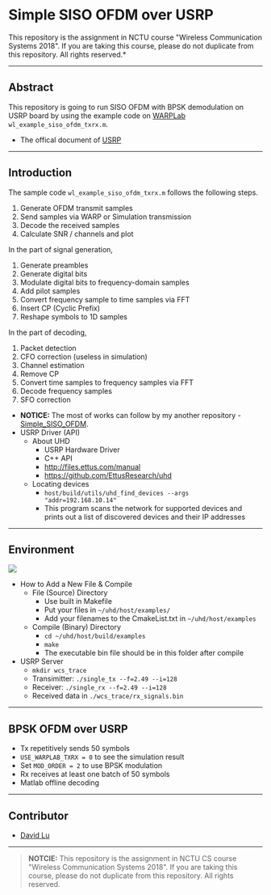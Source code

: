 # Simple SISO OFDM over USRP

This repository is the assignment in NCTU course "Wireless Communication Systems 2018". If you are taking this course, please do not duplicate from this repository. All rights reserved.*

---
## Abstract

This repository is going to run SISO OFDM with BPSK demodulation on USRP board by using the example code on [WARPLab](https://warpproject.org/trac/wiki/WARPLab/Examples/OFDM) `wl_example_siso_ofdm_txrx.m`.
* The offical document of [USRP](https://www.ettus.com/content/files/07495_Ettus_N)

---
## Introduction

The sample code `wl_example_siso_ofdm_txrx.m​` follows the following steps.
1. Generate OFDM transmit samples
2. Send samples via WARP or Simulation transmission
3. Decode the received samples
4. Calculate SNR / channels and plot

In the part of signal generation,
1. Generate preambles
2. Generate digital bits
3. Modulate digital bits to frequency-domain samples
4. Add pilot samples
5. Convert frequency sample to time samples via FFT
6. Insert CP (Cyclic Prefix)
7. Reshape symbols to 1D samples

In the part of decoding,
1. Packet detection
2. CFO correction (useless in simulation)
3. Channel estimation
4. Remove CP
5. Convert time samples to frequency samples via FFT
6. Decode frequency samples
7. SFO correction

* **NOTICE:** The most of works can follow by my another repository - [Simple_SISO_OFDM](https://github.com/yungshenglu/Simple_SISO_OFDM).
* USRP Driver (API)
    * About UHD
        * USRP Hardware Driver
        * C++ API
        * http://files.ettus.com/manual
        * https://github.com/EttusResearch/uhd
    * Locating devices
        * `host/build/utils/uhd_find_devices --args "addr=192.168.10.14"`
        * This program scans the network for supported devices and prints out a list of discovered devices and their IP addresses

---
## Environment

![](https://i.imgur.com/m7psyDI.png)

* How to Add a New File & Compile
    * File (Source) Directory
        * Use built in Makefile
        * Put your files in `~/uhd/host/examples/`
        * Add your filenames to the CmakeList.txt in `~/uhd/host/examples`
    * Compile (Binary) Directory
        * `cd ~/uhd/host/build/examples`
        * `make`
        * The executable bin file should be in this folder after compile
* USRP Server
    * `mkdir wcs_trace`
    * Transimitter: `./single_tx --f=2.49 --i=128`
    * Receiver: `./single_rx --f=2.49 --i=128`
    * Received data in `./wcs_trace/rx_signals.bin`

---
## BPSK OFDM over USRP

* Tx repetitively sends 50 symbols
* `USE_WARPLAB_TXRX = 0` to see the simulation result
* Set `MOD_ORDER = 2` to use BPSK modulation
* Rx receives at least one batch of 50 symbols
* Matlab offline decoding

---
## Contributor

* [David Lu](https://github.com/yungshenglu)

---
> **NOTCIE:** This repository is the assignment in NCTU CS course "Wireless Communication Systems 2018". If you are taking this course, please do not duplicate from this repository. All rights reserved.
